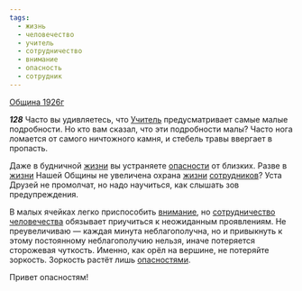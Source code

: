 ```yaml
---
tags:
  - жизнь
  - человечество
  - учитель
  - сотрудничество
  - внимание
  - опасность
  - сотрудник
---
```


[Община 1926г](/agni/1926)

___128___
Часто вы удивляетесь, что [Учитель](/tag/#учитель) предусматривает самые малые подробности. Но кто вам сказал, что эти подробности малы? Часто нога ломается от самого ничтожного камня, и стебель травы ввергает в пропасть.   

Даже в будничной [жизни](/tag/#жизнь) вы устраняете [опасности](/tag/#опасность) от близких. Разве в [жизни](/tag/#жизнь) Нашей Общины не увеличена охрана [жизни](/tag/#жизнь) [сотрудников](/tag/#сотрудник)? Уста Друзей не промолчат, но надо научиться, как слышать зов предупреждения.   

В малых ячейках легко приспособить [внимание](/tag/#внимание), но [сотрудничество](/tag/#сотрудничество) [человечества](/tag/#человечество) обязывает приучиться к неожиданным проявлениям. Не преувеличиваю — каждая минута неблагополучна, но и привыкнуть к этому постоянному неблагополучию нельзя, иначе потеряется сторожевая чуткость. Именно, как орёл на вершине, не потеряйте зоркость. Зоркость растёт лишь [опасностями](/tag/#опасность).   

Привет опасностям!   

